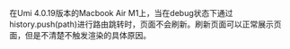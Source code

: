 在Umi 4.0.19版本的Macbook Air M1上，当在debug状态下通过history.push(path)进行路由跳转时，页面不会刷新。刷新页面可以正常展示页面，但是不清楚不触发渲染的具体原因。
